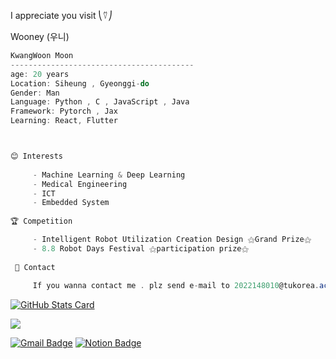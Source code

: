 
I appreciate you visit ⎝⍢⎠


Wooney (우니)


```csharp
KwangWoon Moon
-----------------------------------------
age: 20 years
Location: Siheung , Gyeonggi-do
Gender: Man
Language: Python , C , JavaScript , Java
Framework: Pytorch , Jax
Learning: React, Flutter



😊 Interests
    
     - Machine Learning & Deep Learning
     - Medical Engineering
     - ICT
     - Embedded System
    
🏆 Competition

     - Intelligent Robot Utilization Creation Design ⚝Grand Prize⚝
     - 8.8 Robot Days Festival ⚝participation prize⚝
 
 🤝 Contact
 
     If you wanna contact me . plz send e-mail to 2022148010@tukorea.ac.kr
```

[![GitHub Stats Card](https://github-readme-stats.vercel.app/api?username=MoonKwangWoon&count_private=true&show_icons=true&theme=github_dark)](https://github.com/anuraghazra/github-readme-stats#github-stats-card)
  
<a href="https://github.com/gjbae1212/hit-counter"><img src="https://hits.seeyoufarm.com/api/count/incr/badge.svg?url=https%3A%2F%2Fgithub.com%2Fseondal&count_bg=%23000000&title_bg=%23000000&icon=github.svg&icon_color=%23E7E7E7&title=GitHub&edge_flat=false)"/></a>

[![Gmail Badge](https://img.shields.io/badge/-Gmail-d14836?style=flat-square&logo=Gmail&logoColor=white&link=mailto:2022148010@gmail.com)](mailto:2022148010@gmail.com)
[![Notion Badge](https://img.shields.io/badge/-Notion-black?style=flat-square&logo=Notion&link=https://www.notion.so/whoiswooney/Wooney-da1ffe4ceaca4c8295673e98587586fd/)](https://www.notion.so/whoiswooney/Wooney-da1ffe4ceaca4c8295673e98587586fd)
